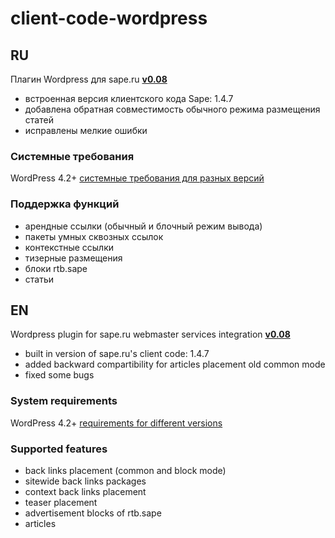 # client-code-wordpress

## RU

Плагин Wordpress для sape.ru **[v0.08](https://github.com/sape-ru/client-code-wordpress/blob/v0.08/plugin/saperu-integration-v0.08.zip?raw=true)**

- встроенная версия клиентского кода Sape: 1.4.7
- добавлена обратная совместимость обычного режима размещения статей
- исправлены мелкие ошибки

### Системные требования
WordPress  4.2+ [системные требования для разных версий](https://wordpress.org/about/requirements/)

### Поддержка функций
- арендные ссылки (обычный и блочный режим вывода)
- пакеты умных сквозных ссылок
- контекстные ссылки
- тизерные размещения
- блоки rtb.sape
- статьи

## EN

Wordpress plugin for sape.ru webmaster services integration **[v0.08](https://github.com/sape-ru/client-code-wordpress/blob/v0.08/plugin/saperu-integration-v0.08.zip?raw=true)**
- built in version of sape.ru's client code: 1.4.7
- added backward compartibility for articles placement old common mode
- fixed some bugs

### System requirements
WordPress  4.2+ [requirements for different versions](https://wordpress.org/about/requirements/) 

### Supported features
- back links placement (common and block mode)
- sitewide back links packages
- context back links placement
- teaser placement
- advertisement blocks of rtb.sape
- articles
